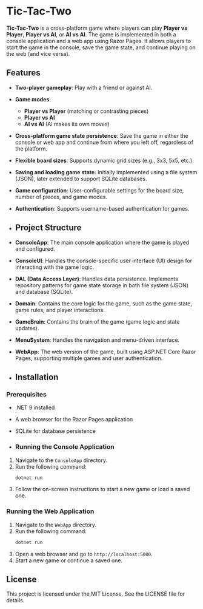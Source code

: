 # Tic-Tac-Two

**Tic-Tac-Two** is a cross-platform game where players can play **Player vs Player**, **Player vs AI**, or **AI vs AI**. The game is implemented in both a console application and a web app using Razor Pages. It allows players to start the game in the console, save the game state, and continue playing on the web (and vice versa).

## Features
- **Two-player gameplay**: Play with a friend or against AI.
- **Game modes**:
  - **Player vs Player** (matching or contrasting pieces)
  - **Player vs AI**
  - **AI vs AI** (AI makes its own moves)
- **Cross-platform game state persistence**: Save the game in either the console or web app and continue from where you left off, regardless of the platform.
- **Flexible board sizes**: Supports dynamic grid sizes (e.g., 3x3, 5x5, etc.).
- **Saving and loading game state**: Initially implemented using a file system (JSON), later extended to support SQLite databases.
- **Game configuration**: User-configurable settings for the board size, number of pieces, and game modes.
- **Authentication**: Supports username-based authentication for games.

- ## Project Structure
- **ConsoleApp**: The main console application where the game is played and configured.
- **ConsoleUI**: Handles the console-specific user interface (UI) design for interacting with the game logic.
- **DAL (Data Access Layer)**: Handles data persistence. Implements repository patterns for game state storage in both file system (JSON) and database (SQLite).
- **Domain**: Contains the core logic for the game, such as the game state, game rules, and player interactions.
- **GameBrain**: Contains the brain of the game (game logic and state updates).
- **MenuSystem**: Handles the navigation and menu-driven interface.
- **WebApp**: The web version of the game, built using ASP.NET Core Razor Pages, supporting multiple games and user authentication.

- ## Installation
### Prerequisites
- .NET 9 installed
- A web browser for the Razor Pages application
- SQLite for database persistence

- ### Running the Console Application
1. Navigate to the `ConsoleApp` directory.
2. Run the following command:
   ```sh
   dotnet run
   ```
3. Follow the on-screen instructions to start a new game or load a saved one.

### Running the Web Application
1. Navigate to the `WebApp` directory.
2. Run the following command:
   ```sh
   dotnet run
   ```
3. Open a web browser and go to `http://localhost:5000`.
4. Start a new game or continue a saved one.

## License
This project is licensed under the MIT License. See the LICENSE file for details.
